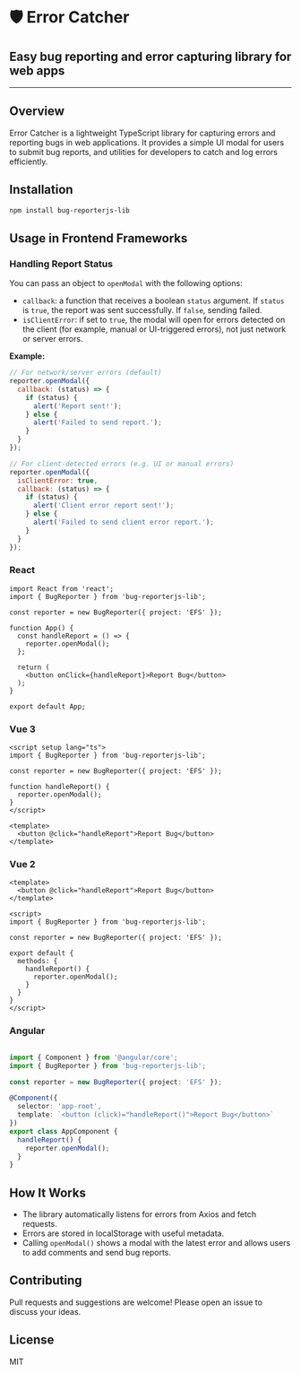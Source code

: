 
# 🛡️ Error Catcher

## Easy bug reporting and error capturing library for web apps

---

## Overview

Error Catcher is a lightweight TypeScript library for capturing errors and reporting bugs in web applications. It provides a simple UI modal for users to submit bug reports, and utilities for developers to catch and log errors efficiently.

## Installation

```bash
npm install bug-reporterjs-lib
```

## Usage in Frontend Frameworks

### Handling Report Status


You can pass an object to `openModal` with the following options:

- `callback`: a function that receives a boolean `status` argument. If `status` is `true`, the report was sent successfully. If `false`, sending failed.
- `isClientError`: if set to `true`, the modal will open for errors detected on the client (for example, manual or UI-triggered errors), not just network or server errors.

**Example:**

```js
// For network/server errors (default)
reporter.openModal({
  callback: (status) => {
    if (status) {
      alert('Report sent!');
    } else {
      alert('Failed to send report.');
    }
  }
});

// For client-detected errors (e.g. UI or manual errors)
reporter.openModal({
  isClientError: true,
  callback: (status) => {
    if (status) {
      alert('Client error report sent!');
    } else {
      alert('Failed to send client error report.');
    }
  }
});
```

### React

```tsx
import React from 'react';
import { BugReporter } from 'bug-reporterjs-lib';

const reporter = new BugReporter({ project: 'EFS' });

function App() {
  const handleReport = () => {
    reporter.openModal();
  };

  return (
    <button onClick={handleReport}>Report Bug</button>
  );
}

export default App;
```

### Vue 3

```vue
<script setup lang="ts">
import { BugReporter } from 'bug-reporterjs-lib';

const reporter = new BugReporter({ project: 'EFS' });

function handleReport() {
  reporter.openModal();
}
</script>

<template>
  <button @click="handleReport">Report Bug</button>
</template>
```

### Vue 2

```vue
<template>
  <button @click="handleReport">Report Bug</button>
</template>

<script>
import { BugReporter } from 'bug-reporterjs-lib';

const reporter = new BugReporter({ project: 'EFS' });

export default {
  methods: {
    handleReport() {
      reporter.openModal();
    }
  }
}
</script>
```

### Angular

```typescript

import { Component } from '@angular/core';
import { BugReporter } from 'bug-reporterjs-lib';

const reporter = new BugReporter({ project: 'EFS' });

@Component({
  selector: 'app-root',
  template: `<button (click)="handleReport()">Report Bug</button>`
})
export class AppComponent {
  handleReport() {
    reporter.openModal();
  }
}
```

## How It Works

- The library automatically listens for errors from Axios and fetch requests.
- Errors are stored in localStorage with useful metadata.
- Calling `openModal()` shows a modal with the latest error and allows users to add comments and send bug reports.

## Contributing

Pull requests and suggestions are welcome! Please open an issue to discuss your ideas.

## License

MIT
